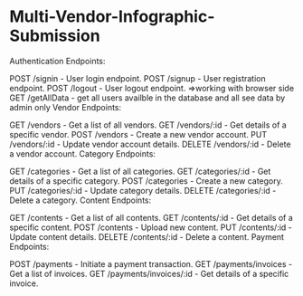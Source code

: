 # Multi-Vendor-Infographic-Submission

Authentication Endpoints:

POST /signin - User login endpoint.
POST /signup - User registration endpoint.
POST /logout - User logout endpoint. =>working with browser side
GET /getAllData - get all users availble in the database and all see data by admin only
Vendor Endpoints:

GET /vendors - Get a list of all vendors.
GET /vendors/:id - Get details of a specific vendor.
POST /vendors - Create a new vendor account.
PUT /vendors/:id - Update vendor account details.
DELETE /vendors/:id - Delete a vendor account.
Category Endpoints:

GET /categories - Get a list of all categories.
GET /categories/:id - Get details of a specific category.
POST /categories - Create a new category.
PUT /categories/:id - Update category details.
DELETE /categories/:id - Delete a category.
Content Endpoints:

GET /contents - Get a list of all contents.
GET /contents/:id - Get details of a specific content.
POST /contents - Upload new content.
PUT /contents/:id - Update content details.
DELETE /contents/:id - Delete a content.
Payment Endpoints:

POST /payments - Initiate a payment transaction.
GET /payments/invoices - Get a list of invoices.
GET /payments/invoices/:id - Get details of a specific invoice.
